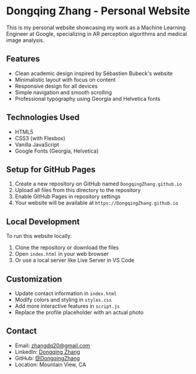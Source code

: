 # Dongqing Zhang - Personal Website

This is my personal website showcasing my work as a Machine Learning Engineer at Google, specializing in AR perception algorithms and medical image analysis.

## Features

- Clean academic design inspired by Sébastien Bubeck's website
- Minimalistic layout with focus on content
- Responsive design for all devices
- Simple navigation and smooth scrolling
- Professional typography using Georgia and Helvetica fonts

## Technologies Used

- HTML5
- CSS3 (with Flexbox)
- Vanilla JavaScript
- Google Fonts (Georgia, Helvetica)

## Setup for GitHub Pages

1. Create a new repository on GitHub named `DongqingZhang.github.io`
2. Upload all files from this directory to the repository
3. Enable GitHub Pages in repository settings
4. Your website will be available at `https://DongqingZhang.github.io`

## Local Development

To run this website locally:

1. Clone the repository or download the files
2. Open `index.html` in your web browser
3. Or use a local server like Live Server in VS Code

## Customization

- Update contact information in `index.html`
- Modify colors and styling in `styles.css`
- Add more interactive features in `script.js`
- Replace the profile placeholder with an actual photo

## Contact

- Email: zhangdq20@gmail.com
- LinkedIn: [Dongqing Zhang](https://www.linkedin.com/in/dongqing-zhang-7054885b/)
- GitHub: [@DongqingZhang](https://github.com/DongqingZhang)
- Location: Mountain View, CA
